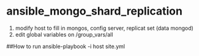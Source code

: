 # ansible_mongo_shard_replication
1. modify host to fill in mongos, config server, replicat set (data mongod)
2. edit global variables on /group_vars/all 

##How to run
ansible-playbook -i host site.yml
